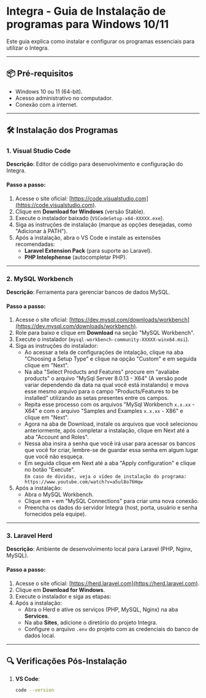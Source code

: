 # Integra - Guia de Instalação de programas para Windows 10/11

Este guia explica como instalar e configurar os programas essenciais para utilizar o Integra.

---

## 📦 Pré-requisitos
- Windows 10 ou 11 (64-bit).
- Acesso administrativo no computador.
- Conexão com a internet.

---

## 🛠 Instalação dos Programas

### 1. Visual Studio Code
**Descrição**: Editor de código para desenvolvimento e configuração do Integra.

#### Passo a passo:
1. Acesse o site oficial: [https://code.visualstudio.com](https://code.visualstudio.com).
2. Clique em **Download for Windows** (versão Stable).
3. Execute o instalador baixado (`VSCodeSetup-x64-XXXXX.exe`).
4. Siga as instruções de instalação (marque as opções desejadas, como "Adicionar à PATH").
5. Após a instalação, abra o VS Code e instale as extensões recomendadas:
   - **Laravel Extension Pack** (para suporte ao Laravel).
   - **PHP Intelephense** (autocompletar PHP).

---

### 2. MySQL Workbench
**Descrição**: Ferramenta para gerenciar bancos de dados MySQL.

#### Passo a passo:
1. Acesse o site oficial: [https://dev.mysql.com/downloads/workbench](https://dev.mysql.com/downloads/workbench).
2. Role para baixo e clique em **Download** na seção "MySQL Workbench".
3. Execute o instalador (`mysql-workbench-community-XXXXX-winx64.msi`).
4. Siga as instruções do instalador:
   - Ao acessar a tela de configurações de intalação, clique na aba "Choosing a Setup Type" e clique na opção "Custom" e em seguida clique em "Next".
   - Na aba "Select Products and Features" procure em "avaliabe products" o arquivo "MySql Server 8.0.13 - X64" (A versão pode variar dependendo da data na qual você está instalando) e mova esse mesmo arquivo para o campo "Products/Features to be installed" utilizando as setas presentes entre os campos.
   - Repita esse processo com os arquivos "MySql Workbench `x.x.xx` - X64" e com o arquivo "Samples and Examples `x.x.xx` - X86" e clique em "Next".
   - Agora na aba de Download, instale os arquivos que você selecionou anteriormente, após completar a instalação, clique em Next até a aba "Account and Roles".
   - Nessa aba insira a senha que você irá usar para acessar os bancos que você for criar, lembre-se de guardar essa senha em algum lugar que você não esqueça.
   - Em seguida clique em Next até a aba "Apply configuration" e clique no botão "Execute". <br>
 `Em caso de dúvidas, veja o vídeo de instalação do programa: https://www.youtube.com/watch?v=a5ul8o76Hqw`
5. Após a instalação:
   - Abra o MySQL Workbench.
   - Clique em `+` em "MySQL Connections" para criar uma nova conexão.
   - Preencha os dados do servidor Integra (host, porta, usuário e senha fornecidos pela equipe).

---

### 3. Laravel Herd
**Descrição**: Ambiente de desenvolvimento local para Laravel (PHP, Nginx, MySQL).

#### Passo a passo:
1. Acesse o site oficial: [https://herd.laravel.com](https://herd.laravel.com).
2. Clique em **Download for Windows**.
3. Execute o instalador e siga as etapas:
4. Após a instalação:
   - Abra o Herd e ative os serviços (PHP, MySQL, Nginx) na aba **Services**.
   - Na aba **Sites**, adicione o diretório do projeto Integra.
   - Configure o arquivo `.env` do projeto com as credenciais do banco de dados local.

---

## 🔍 Verificações Pós-Instalação
1. **VS Code**:
   ```bash
   code --version

